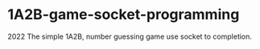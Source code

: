 # 1A2B-game-socket-programming
2022 The simple 1A2B, number guessing game use socket to completion.
